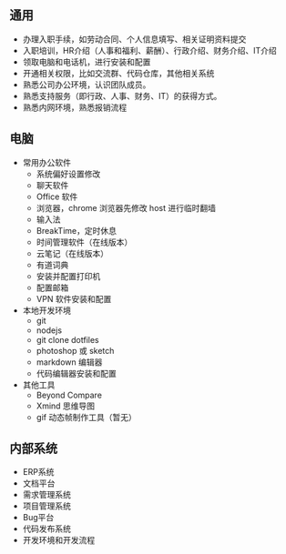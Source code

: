 ## 通用

- 办理入职手续，如劳动合同、个人信息填写、相关证明资料提交
- 入职培训，HR介绍（人事和福利、薪酬）、行政介绍、财务介绍、IT介绍
- 领取电脑和电话机，进行安装和配置
- 开通相关权限，比如交流群、代码仓库，其他相关系统
- 熟悉公司办公环境，认识团队成员。
- 熟悉支持服务（即行政、人事、财务、IT）的获得方式。
- 熟悉内网环境，熟悉报销流程

## 电脑

- 常用办公软件
    - 系统偏好设置修改
    - 聊天软件
    - Office 软件
    - 浏览器，chrome 浏览器先修改 host 进行临时翻墙
    - 输入法
    - BreakTime，定时休息
    - 时间管理软件（在线版本）
    - 云笔记（在线版本）
    - 有道词典
    - 安装并配置打印机
    - 配置邮箱
    - VPN 软件安装和配置
- 本地开发环境
    - git
    - nodejs
    - git clone dotfiles
    - photoshop 或 sketch
    - markdown 编辑器
    - 代码编辑器安装和配置
- 其他工具
    - Beyond Compare
    - Xmind 思维导图
    - gif 动态帧制作工具（暂无）

## 内部系统

- ERP系统
- 文档平台
- 需求管理系统
- 项目管理系统
- Bug平台
- 代码发布系统
- 开发环境和开发流程